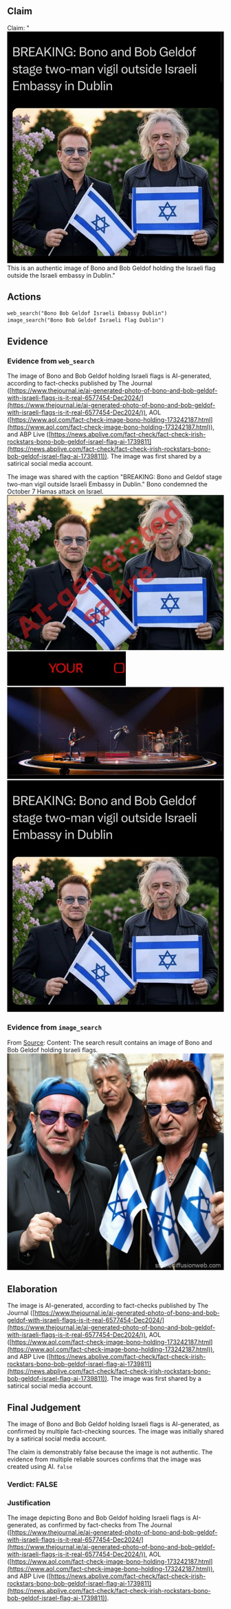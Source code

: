## Claim
Claim: "![image 22](media/31.jpg) This is an authentic image of Bono and Bob Geldof holding the Israeli flag outside the Israeli embassy in Dublin."

## Actions
```
web_search("Bono Bob Geldof Israeli Embassy Dublin")
image_search("Bono Bob Geldof Israeli flag Dublin")
```

## Evidence
### Evidence from `web_search`
The image of Bono and Bob Geldof holding Israeli flags is AI-generated, according to fact-checks published by The Journal ([https://www.thejournal.ie/ai-generated-photo-of-bono-and-bob-geldof-with-israeli-flags-is-it-real-6577454-Dec2024/](https://www.thejournal.ie/ai-generated-photo-of-bono-and-bob-geldof-with-israeli-flags-is-it-real-6577454-Dec2024/)), AOL ([https://www.aol.com/fact-check-image-bono-holding-173242187.html](https://www.aol.com/fact-check-image-bono-holding-173242187.html)), and ABP Live ([https://news.abplive.com/fact-check/fact-check-irish-rockstars-bono-bob-geldof-israel-flag-ai-1739811](https://news.abplive.com/fact-check/fact-check-irish-rockstars-bono-bob-geldof-israel-flag-ai-1739811)). The image was first shared by a satirical social media account.

The image was shared with the caption "BREAKING: Bono and Geldof stage two-man vigil outside Israeli Embassy in Dublin." Bono condemned the October 7 Hamas attack on Israel. ![image 1100](media/2025-07-20_10-14-1753006459-606878.jpg) ![image 1116](media/2025-07-20_10-14-1753006467-317766.jpg) ![image 1117](media/2025-07-20_10-14-1753006467-490372.jpg) ![image 22](media/31.jpg)


### Evidence from `image_search`
From [Source](https://stablediffusionweb.com/image/25919157-bono-and-bob-geldof-with-israeli-flags): 
Content: The search result contains an image of Bono and Bob Geldof holding Israeli flags. ![image 3351](media/2025-08-02_21-36-1754170613-119408.jpg)


## Elaboration
The image is AI-generated, according to fact-checks published by The Journal ([https://www.thejournal.ie/ai-generated-photo-of-bono-and-bob-geldof-with-israeli-flags-is-it-real-6577454-Dec2024/](https://www.thejournal.ie/ai-generated-photo-of-bono-and-bob-geldof-with-israeli-flags-is-it-real-6577454-Dec2024/)), AOL ([https://www.aol.com/fact-check-image-bono-holding-173242187.html](https://www.aol.com/fact-check-image-bono-holding-173242187.html)), and ABP Live ([https://news.abplive.com/fact-check/fact-check-irish-rockstars-bono-bob-geldof-israel-flag-ai-1739811](https://news.abplive.com/fact-check/fact-check-irish-rockstars-bono-bob-geldof-israel-flag-ai-1739811)). The image was first shared by a satirical social media account.


## Final Judgement
The image of Bono and Bob Geldof holding Israeli flags is AI-generated, as confirmed by multiple fact-checking sources. The image was initially shared by a satirical social media account.

The claim is demonstrably false because the image is not authentic. The evidence from multiple reliable sources confirms that the image was created using AI. `false`

### Verdict: FALSE

### Justification
The image depicting Bono and Bob Geldof holding Israeli flags is AI-generated, as confirmed by fact-checks from The Journal ([https://www.thejournal.ie/ai-generated-photo-of-bono-and-bob-geldof-with-israeli-flags-is-it-real-6577454-Dec2024/](https://www.thejournal.ie/ai-generated-photo-of-bono-and-bob-geldof-with-israeli-flags-is-it-real-6577454-Dec2024/)), AOL ([https://www.aol.com/fact-check-image-bono-holding-173242187.html](https://www.aol.com/fact-check-image-bono-holding-173242187.html)), and ABP Live ([https://news.abplive.com/fact-check/fact-check-irish-rockstars-bono-bob-geldof-israel-flag-ai-1739811](https://news.abplive.com/fact-check/fact-check-irish-rockstars-bono-bob-geldof-israel-flag-ai-1739811)).
